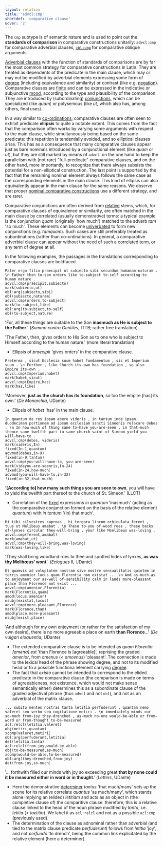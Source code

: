 ```yaml
---
layout: relation
title: 'advcl:cmp'
shortdef: 'comparative clause'
udver: '2'
---
```


The `cmp` subtype is of semantic nature and is used to point out the **standards of comparison** in comparative constructions unitarily: `advcl:cmp` for comparative adverbial clauses, [`obl:cmp`](la-dep/obl-cmp) for comparative oblique arguments.

[Adverbial clauses](la-dep/advcl) with the function of standards of comparisons are by far the most common strategy for comparative constructions in Latin. They are treated as dependents of the predicate in the main clause, which may or may not be modified by adverbial elements expressing some form of [degree](la-feat/Degree) (including equivalence and similarity) or contrast (like e.g. [negation](la-feat/Polarity)). Comparative clauses are [finite](la-feat/VerbForm) and can be expressed in the indicative or subjunctive [mood](la-feat/Mood), according to the type and plausibility of the comparison. They are introduced by (subordinating) [conjunctions](la-pos/SCONJ), which can be specialized (like *quam*) or polysemous (like *ut*, which also has, among others, final uses).

In a way similar to [co-ordinations](la-dep/conj), comparative clauses are often seen to exhibit predicate **ellipsis** to quite a notable extent. This comes from the fact that the comparison often works by varying some arguments with respect to the main clause, while simultaneously being based on the same predicate: this repetition is tendentially avoided, and so elliptical clauses arise. This has as a consequence that many comparative clauses appear just as bare nominals introduced by a conjunctional element (like *quam* or *ut*), but they are still marked by means of `advcl`: on the one hand to keep the parallelism with (not rare) "full-predicate" comparative clauses, and on the other hand, more importantly, to recognize that there always subsists the potential for a non-elliptical construction. The last point is supported by the fact that the remaining nominal element always follows the same case as the corresponding elements in the main clause. This kind of ellipsis can also equivalently appear in the main clause for the same reasons. We observe that proper [nominal comparative constructions](la-feat/obl-cmp) use a different strategy, and are rarer.

Comparative conjunctions are often derived from [relative](la-feat/PronType) stems, which, for comparative clauses of equivalence or similarity, are often matched in the main clause by correlated (usually demonstrative) terms: a typical example is the conjunction *quam* (originally 'how much') matched to the adverb *tam* 'so much'. These elements can become [univerbated](la-feat/Compound) to form new conjunctions (e.g. *tamquam*). Such cases are still preferably treated as subordinations (rather than co-ordinations). In general, a comparative adverbial clause can appear without the need of such a correlated term, or any term of degree at all.

In the following examples, the passages in the translations corresponding to comparative clauses are boldfaced.

~~~ sdparse
Pater ergo filio praecipit ut subiecto sibi secundum humanam naturam . \n Father then to-son orders like to-subject to-self according-to human nature . 
advcl:cmp(praecipit,subiecto)
mark(subiecto,ut)
obl:arg(subiecto,sibi)
obl(subiecto,naturam)
advcl:cmp(orders,to-subject)
mark(to-subject,like)
obl:arg(to-subject,to-self)
obl(to-subject,nature)
~~~

'For, all these things are suitable to the Son **inasmuch as He is subject to the Father**.' (*Summa contra Gentiles*, ITTB; rather free translation)

'The Father, then, gives orders to His Son as to one who is subject to Himself according to the human nature.' (more literal translation)

* Ellipsis of *praecipit* 'gives orders' in the comparative clause.

~~~ sdparse
Preterea , sicut Ecclesia suum habet fundamentum , sic et Imperium suum . \n Further , like Church its-own has foundation , so also Empire its-own .
advcl:cmp(Imperium,habet)
mark(habet,sicut)
advcl:cmp(Empire,has)
mark(has,like)
~~~

'Moreover, **just as the church has its foundation**, so too the empire [has] its own.' (*De Monarchia*, UDante)

* Ellipsis of *habet* 'has' in the main clause.

~~~ sdparse
In quantum de res ipsam abere videris , in tantum inde ipsam duodecimam portionem ad ipsam ecclesiam sancti Simeonis relaxare debes . \n In how-much of thing same to-have you-are-seen , in that-much thence same twelfth part to same church saint of-Simeon yield you-will-have-to .
advcl:cmp(debes, videris)
mark(videris,In)
fixed(In-1,quantum)
advmod(debes,in-9)
fixed(in-9,tantum)
advcl:cmp(you-will-have-to, you-are-seen)
mark(videyou-are-seenris,In-24)
fixed(In-24,how-much)
advmod(you-will-have-to,in-32)
fixed(in-32,that-much)
~~~

'**[According to] how many such things you are seen to own**, you will have to yield the twelfth part thereof to the church of St. Simeon.' (LLCT)

* Correlation of the [fixed](la-dep/fixed) expressions *in quantum* 'inasmuch' (acting as the comparative conjunction formed on the basis of the relative element *quantum*) with *in tantum* '(in) that much'.

~~~ sdparse
Hi tibi silvestres capreas , hi tergora lincum orbiculata ferent , tuus ut Melibeus amabat . \n These to-you of-wood roes , these backs of-lynxes circular they-will-bring , your like Moelibeus was-loving . 
advcl:cmp(ferent,amabat)
mark(amabat,ut)
advcl:cmp(they-will-bring,was-loving)
mark(was-loving,like)
~~~

'They shall bring woodland roes to thee and spotted hides
of lynxes, **as was thy Melibœus' wont**.' (*Eclogues* II, UDante)

~~~ sdparse
Et quamvis ad voluptatem nostram sive nostre sensualitatis quietem in terris amenior locus quam Florentia non existat ... \n And as-much-as to enjoyment our as-well of-sensibility calm in lands more-pleasant place than Florence not exist ...
advcl:cmp(amenior,Florentia)
mark(Florentia,quam)
amod(locus,amenior)
nsubj(existat,locus)
advcl:cmp(more-pleasant,Florence)
mark(Florence,than)
amod(place,more-pleasant)
nsubj(exist,place)
~~~

'And although for my own enjoyment (or rather for the satisfaction of my own desire), there is no more agreeable place on earth **than Florence**...' (*De vulgari eloquentia*, UDante)

* The extended comparative clause is to be intended as *quam Florentia [amena] est* 'than Florence is [agreeable]', reprising the graded *amenior*, from *amenus* (< *amoenus*) 'pleasant'. The connection is made to the lexical head of the phrase showing degree, and not to its modified head or to a possible functiona lelement carrying [degree](la-feat/Degree).
* The fact that *existo* cannot be intended to correspond to the elided predicate in the comparative clause (the comparison is made on terms of agreeableness, not existence, which would not make sense semantically either) determines this as a subordinate clause of the graded adjectival phrase (thus `advcl` and not `obl`), and not as an adverbial of the matrix clause.

~~~ sdparse
... subito mentes nostras tanta letitia perfuderunt , quantam nemo valeret seu verbo seu cogitatione metiri . \n immediately minds our so-much from-joy they-drenched , as-much no-one would-be-able or from-word or from-thought to-be-measured 
acl:relcl(letitia,valeret)
obj(metiri,quantam)
xcomp(valeret,metiri)
obl:arg(perfuderunt,letitia)
det(letitia,tanta)
acl:relcl(from-joy,would-be-able)
obj(to-be-measured,as-much)
xcomp(would-be-able,to-be-measured)
obl:arg(they-drenched,from-joy)
det(from-joy,so-much)

~~~

'... forthwith filled our minds with joy so exceeding great **that by none could it be measured either in word or in thought**.' (*Letters*, UDante)

* Here the demonstrative [determiner](la-pos/DET) *tantus* 'that much/many' sets up the scene for its relative correlate *quantus* 'as much/many', which stands alone implying an (elided) *letitiam* and acts as an object in (the completive clause of) the comparitive clause: therefore, this is a relative clause linked to the head of the noun phrase modified by *tanta*, i.e. *letitia* (< *laetitia*). We label it as `acl:relcl` and not as a possible `acl:cmp` (previously used).
* The determination of the clause as adnominal rather than adverbial (and tied to the matrix clause predicate *perfuderunt*) follows from *letitia* 'joy', and not *perfundo* 'to drench', being the common link explicitated by the relative element (here a determiner).



<!-- Interlanguage links updated Po 6. listopadu 2023, 21:42:18 CET -->
